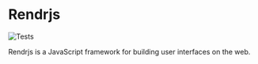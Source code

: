 # Rendrjs
![Tests](https://github.com/github/docs/actions/workflows/test.yml/badge.svg)

Rendrjs is a JavaScript framework for building user interfaces on the web.
